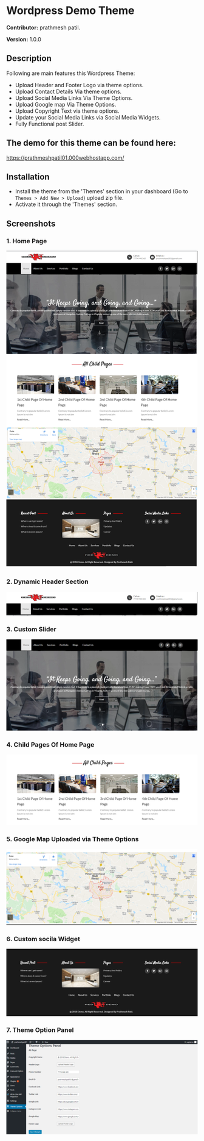 Wordpress Demo Theme
=======
**Contributor:** prathmesh patil.

**Version:** 1.0.0 

## Description ##
  Following are main features this Wordpress Theme:

  *  Upload Header and Footer Logo via theme options.
  *  Upload Contact Details Via theme options.
  *  Upload Social Media Links Via Theme Options.
  *  Upload Google map Via Theme Options.
  *  Upload Copyright Text via theme options.
  *  Update your Social Media Links via Social Media Widgets.
  *  Fully Functional post Slider.



## The demo for this theme can be found here: ##
 https://prathmeshpatil01.000webhostapp.com/

## Installation ##

* Install the theme from the 'Themes' section in your dashboard (Go to `Themes > Add New > Upload`) upload zip file.
* Activate it through the 'Themes' section.


## Screenshots ##

### 1. Home Page

![Home Page](assets/img/home.png)

### 2. Dynamic Header Section

![Dynamic Header Section](assets/img/header.png)

### 3. Custom Slider

![Custom Slider](assets/img/slider.png)

### 4. Child Pages Of Home Page

![Child Pages](assets/img/child.png)

### 5. Google Map Uploaded via Theme Options

![Google Map](assets/img/map.png)

### 6. Custom socila Widget

![Widget](assets/img/footer.png)

### 7. Theme Option Panel

![Theme Option Panel](assets/img/themeoptions.png)
